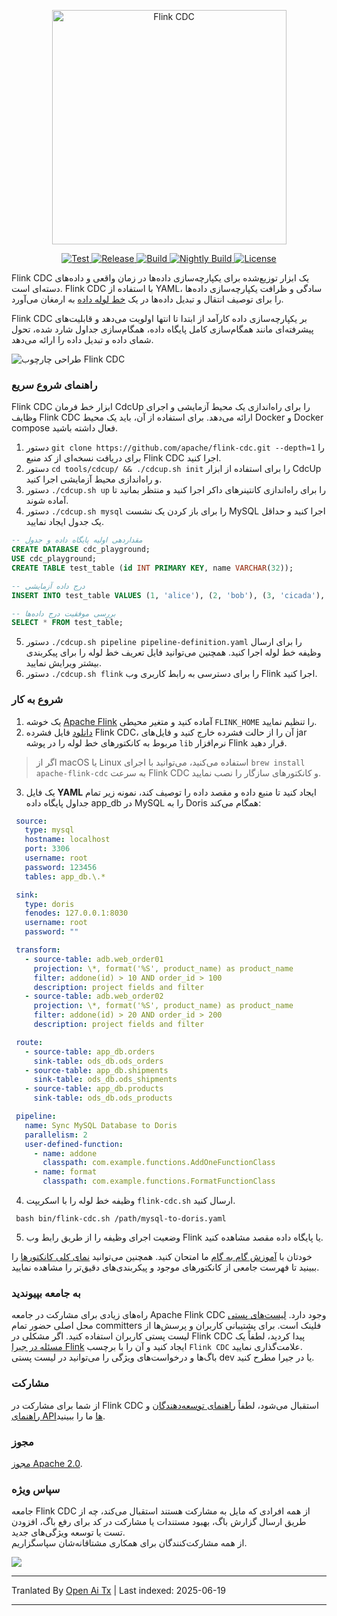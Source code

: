 <p align="center">
  <a href="https://nightlies.apache.org/flink/flink-cdc-docs-stable/"><img src="https://raw.githubusercontent.com/apache/flink-cdc/master/docs/static/fig/flinkcdc-logo.png" alt="Flink CDC" style="width: 375px;"></a>
</p>
<p align="center">
<a href="https://github.com/apache/flink-cdc/" target="_blank">
    <img src="https://img.shields.io/github/stars/apache/flink-cdc?style=social&label=Star&maxAge=2592000" alt="Test">
</a>
<a href="https://github.com/apache/flink-cdc/releases" target="_blank">
    <img src="https://img.shields.io/github/v/release/apache/flink-cdc?color=yellow" alt="Release">
</a>
<a href="https://github.com/apache/flink-cdc/actions/workflows/flink_cdc_ci.yml" target="_blank">
    <img src="https://img.shields.io/github/actions/workflow/status/apache/flink-cdc/flink_cdc_ci.yml?branch=master" alt="Build">
</a>
<a href="https://github.com/apache/flink-cdc/actions/workflows/flink_cdc_ci_nightly.yml" target="_blank">
    <img src="https://img.shields.io/github/actions/workflow/status/apache/flink-cdc/flink_cdc_ci_nightly.yml?branch=master&label=nightly" alt="Nightly Build">
</a>
<a href="https://github.com/apache/flink-cdc/tree/master/LICENSE" target="_blank">
    <img src="https://img.shields.io/static/v1?label=license&message=Apache License 2.0&color=white" alt="License">
</a>
</p>


Flink CDC یک ابزار توزیع‌شده برای یکپارچه‌سازی داده‌ها در زمان واقعی و داده‌های دسته‌ای است. Flink CDC با استفاده از YAML، سادگی و ظرافت یکپارچه‌سازی داده‌ها را برای توصیف انتقال و تبدیل داده‌ها در یک 
[خط لوله داده](https://raw.githubusercontent.com/apache/flink-cdc/master/docs/content/docs/core-concept/data-pipeline.md)
به ارمغان می‌آورد.

Flink CDC بر یکپارچه‌سازی داده کارآمد از ابتدا تا انتها اولویت می‌دهد و قابلیت‌های پیشرفته‌ای مانند همگام‌سازی کامل پایگاه داده، همگام‌سازی جداول شارد شده، تحول شمای داده و تبدیل داده را ارائه می‌دهد.

![طراحی چارچوب Flink CDC](https://raw.githubusercontent.com/apache/flink-cdc/master/docs/static/fig/architecture.png)

### راهنمای شروع سریع

Flink CDC ابزار خط فرمان CdcUp را برای راه‌اندازی یک محیط آزمایشی و اجرای وظایف Flink CDC ارائه می‌دهد.
برای استفاده از آن، باید یک محیط Docker و Docker compose فعال داشته باشید.

1. دستور `git clone https://github.com/apache/flink-cdc.git --depth=1` را برای دریافت نسخه‌ای از کد منبع Flink CDC اجرا کنید.
2. دستور `cd tools/cdcup/ && ./cdcup.sh init` را برای استفاده از ابزار CdcUp و راه‌اندازی محیط آزمایشی اجرا کنید.
3. دستور `./cdcup.sh up` را برای راه‌اندازی کانتینرهای داکر اجرا کنید و منتظر بمانید تا آماده شوند.
4. دستور `./cdcup.sh mysql` را برای باز کردن یک نشست MySQL اجرا کنید و حداقل یک جدول ایجاد نمایید.

```sql
-- مقداردهی اولیه پایگاه داده و جدول
CREATE DATABASE cdc_playground;
USE cdc_playground;
CREATE TABLE test_table (id INT PRIMARY KEY, name VARCHAR(32));

-- درج داده آزمایشی
INSERT INTO test_table VALUES (1, 'alice'), (2, 'bob'), (3, 'cicada'), (4, 'derrida');

-- بررسی موفقیت درج داده‌ها
SELECT * FROM test_table;
```

5. دستور `./cdcup.sh pipeline pipeline-definition.yaml` را برای ارسال وظیفه خط لوله اجرا کنید. همچنین می‌توانید فایل تعریف خط لوله را برای پیکربندی بیشتر ویرایش نمایید.
6. دستور `./cdcup.sh flink` را برای دسترسی به رابط کاربری وب Flink اجرا کنید.

### شروع به کار

1. یک خوشه [Apache Flink](https://nightlies.apache.org/flink/flink-docs-master/docs/try-flink/local_installation/#starting-and-stopping-a-local-cluster) آماده کنید و متغیر محیطی `FLINK_HOME` را تنظیم نمایید.
2. [دانلود](https://github.com/apache/flink-cdc/releases) فایل فشرده Flink CDC، آن را از حالت فشرده خارج کنید و فایل‌های jar مربوط به کانکتورهای خط لوله را در پوشه `lib` نرم‌افزار Flink قرار دهید.

> اگر از macOS یا Linux استفاده می‌کنید، می‌توانید با اجرای `brew install apache-flink-cdc` به سرعت Flink CDC و کانکتورهای سازگار را نصب نمایید.

3. یک فایل **YAML** ایجاد کنید تا منبع داده و مقصد داده را توصیف کند، نمونه زیر تمام جداول پایگاه داده app_db در MySQL را به Doris همگام می‌کند:
  ```yaml
   source:
     type: mysql
     hostname: localhost
     port: 3306
     username: root
     password: 123456
     tables: app_db.\.*

   sink:
     type: doris
     fenodes: 127.0.0.1:8030
     username: root
     password: ""

   transform:
     - source-table: adb.web_order01
       projection: \*, format('%S', product_name) as product_name
       filter: addone(id) > 10 AND order_id > 100
       description: project fields and filter
     - source-table: adb.web_order02
       projection: \*, format('%S', product_name) as product_name
       filter: addone(id) > 20 AND order_id > 200
       description: project fields and filter

   route:
     - source-table: app_db.orders
       sink-table: ods_db.ods_orders
     - source-table: app_db.shipments
       sink-table: ods_db.ods_shipments
     - source-table: app_db.products
       sink-table: ods_db.ods_products

   pipeline:
     name: Sync MySQL Database to Doris
     parallelism: 2
     user-defined-function:
       - name: addone
         classpath: com.example.functions.AddOneFunctionClass
       - name: format
         classpath: com.example.functions.FormatFunctionClass
  ```
4. وظیفه خط لوله را با اسکریپت `flink-cdc.sh` ارسال کنید.
 ```shell
  bash bin/flink-cdc.sh /path/mysql-to-doris.yaml
 ```
5. وضعیت اجرای وظیفه را از طریق رابط وب Flink یا پایگاه داده مقصد مشاهده کنید.

خودتان با [آموزش گام به گام](https://raw.githubusercontent.com/apache/flink-cdc/master/docs/content/docs/get-started/quickstart/mysql-to-doris.md) ما امتحان کنید.
همچنین می‌توانید [نمای کلی کانکتورها](https://raw.githubusercontent.com/apache/flink-cdc/master/docs/content/docs/connectors/pipeline-connectors/overview.md) را ببینید تا فهرست جامعی از کانکتورهای موجود و پیکربندی‌های دقیق‌تر را مشاهده نمایید.

### به جامعه بپیوندید

راه‌های زیادی برای مشارکت در جامعه Apache Flink CDC وجود دارد. [لیست‌های پستی](https://flink.apache.org/what-is-flink/community/#mailing-lists) محل اصلی حضور تمام committers فلینک است. برای پشتیبانی کاربران و پرسش‌ها از لیست پستی کاربران استفاده کنید. اگر مشکلی در Flink CDC پیدا کردید،
لطفاً یک [مسئله در جیرا Flink](https://issues.apache.org/jira/projects/FLINK/summary) ایجاد کنید و آن را با برچسب `Flink CDC` علامت‌گذاری نمایید.   
باگ‌ها و درخواست‌های ویژگی را می‌توانید در لیست پستی dev یا در جیرا مطرح کنید.

### مشارکت

از شما برای مشارکت در Flink CDC استقبال می‌شود، لطفاً [راهنمای توسعه‌دهندگان](https://raw.githubusercontent.com/apache/flink-cdc/master/docs/content/docs/developer-guide/contribute-to-flink-cdc.md)
و [راهنمای APIها](https://raw.githubusercontent.com/apache/flink-cdc/master/docs/content/docs/developer-guide/understand-flink-cdc-api.md) ما را ببینید.

### مجوز

[مجوز Apache 2.0](https://raw.githubusercontent.com/apache/flink-cdc/master/LICENSE).

### سپاس ویژه

جامعه Flink CDC از همه افرادی که مایل به مشارکت هستند استقبال می‌کند، چه از طریق ارسال گزارش باگ، بهبود مستندات یا مشارکت در کد برای رفع باگ، افزودن تست یا توسعه ویژگی‌های جدید.     
از همه مشارکت‌کنندگان برای همکاری مشتاقانه‌شان سپاسگزاریم.

<a href="https://github.com/apache/flink-cdc/graphs/contributors">
  <img src="https://contrib.rocks/image?repo=apache/flink-cdc"/>
</a>


---

Tranlated By [Open Ai Tx](https://github.com/OpenAiTx/OpenAiTx) | Last indexed: 2025-06-19

---